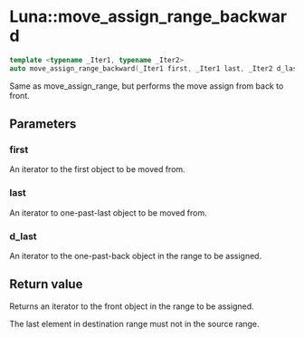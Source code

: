 # Luna::move_assign_range_backward

```c++
template <typename _Iter1, typename _Iter2>
auto move_assign_range_backward(_Iter1 first, _Iter1 last, _Iter2 d_last) -> enable_if_t<!Impl::move_assign_range_backward_is_value_type_trivial< _Iter1, _Iter2 >::value, _Iter2 >
```

Same as move_assign_range, but performs the move assign from back to front. 



## Parameters
### first
An iterator to the first object to be moved from. 

### last
An iterator to one-past-last object to be moved from. 

### d_last
An iterator to the one-past-back object in the range to be assigned. 

## Return value
Returns an iterator to the front object in the range to be assigned.


The last element in destination range must not in the source range. 

